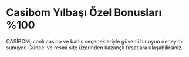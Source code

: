 


# Casibom Yılbaşı Özel Bonusları %100

CASİBOM, canlı casino ve bahis seçenekleriyle güvenli bir oyun deneyimi sunuyor. Güncel ve resmi site üzerinden kazançlı fırsatlara ulaşabilirsiniz.
